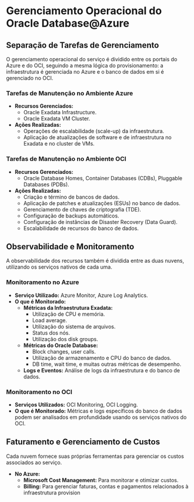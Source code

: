 # Gerenciamento Operacional do Oracle Database@Azure

## Separação de Tarefas de Gerenciamento

O gerenciamento operacional do serviço é dividido entre os portais do Azure e do OCI, seguindo a mesma lógica do provisionamento: a infraestrutura é gerenciada no Azure e o banco de dados em si é gerenciado no OCI.

### Tarefas de Manutenção no Ambiente Azure

* **Recursos Gerenciados:**
    * Oracle Exadata Infrastructure.
    * Oracle Exadata VM Cluster.
* **Ações Realizadas:**
    * Operações de escalabilidade (scale-up) da infraestrutura.
    * Aplicação de atualizações de software e de infraestrutura no Exadata e no cluster de VMs.

### Tarefas de Manutenção no Ambiente OCI

* **Recursos Gerenciados:**
    * Oracle Database Homes, Container Databases (CDBs), Pluggable Databases (PDBs).
* **Ações Realizadas:**
    * Criação e término de bancos de dados.
    * Aplicação de patches e atualizações (ESUs) no banco de dados.
    * Gerenciamento de chaves de criptografia (TDE).
    * Configuração de backups automáticos.
    * Configuração de instâncias de Disaster Recovery (Data Guard).
    * Escalabilidade de recursos do banco de dados.

## Observabilidade e Monitoramento

A observabilidade dos recursos também é dividida entre as duas nuvens, utilizando os serviços nativos de cada uma.

### Monitoramento no Azure

* **Serviço Utilizado:** Azure Monitor, Azure Log Analytics.
* **O que é Monitorado:**
    * **Métricas da Infraestrutura Exadata:**
        * Utilização de CPU e memória.
        * Load average.
        * Utilização do sistema de arquivos.
        * Status dos nós.
        * Utilização dos disk groups.
    * **Métricas do Oracle Database:**
        * Block changes, user calls.
        * Utilização de armazenamento e CPU do banco de dados.
        * DB time, wait time, e muitas outras métricas de desempenho.
    * **Logs e Eventos:** Análise de logs da infraestrutura e do banco de dados.

### Monitoramento no OCI

* **Serviços Utilizados:** OCI Monitoring, OCI Logging.
* **O que é Monitorado:** Métricas e logs específicos do banco de dados podem ser analisados em profundidade usando os serviços nativos do OCI.

## Faturamento e Gerenciamento de Custos

Cada nuvem fornece suas próprias ferramentas para gerenciar os custos associados ao serviço.

* **No Azure:**
    * **Microsoft Cost Management:** Para monitorar e otimizar custos.
    * **Billing:** Para gerenciar faturas, contas e pagamentos relacionados à infraestrutura provision